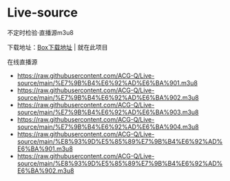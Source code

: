 # Live-source
不定时检验·直播源m3u8


下载地址：[Box下载地址](https://app.box.com/s/ok7iclcyzc4db0qwct0b6azypu1pc3uy) | 就在此项目


在线直播源
- https://raw.githubusercontent.com/ACG-Q/Live-source/main/%E7%9B%B4%E6%92%AD%E6%BA%901.m3u8
- https://raw.githubusercontent.com/ACG-Q/Live-source/main/%E7%9B%B4%E6%92%AD%E6%BA%902.m3u8
- https://raw.githubusercontent.com/ACG-Q/Live-source/main/%E7%9B%B4%E6%92%AD%E6%BA%903.m3u8
- https://raw.githubusercontent.com/ACG-Q/Live-source/main/%E7%9B%B4%E6%92%AD%E6%BA%904.m3u8
- https://raw.githubusercontent.com/ACG-Q/Live-source/main/%E8%93%9D%E5%85%89%E7%9B%B4%E6%92%AD%E6%BA%901.m3u8
- https://raw.githubusercontent.com/ACG-Q/Live-source/main/%E8%93%9D%E5%85%89%E7%9B%B4%E6%92%AD%E6%BA%902.m3u8
